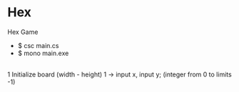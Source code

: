 # Hex
Hex Game


* $ csc main.cs
* $ mono main.exe
<br>
1 Initialize board (width - height)
1 -> input x, input y; (integer from 0 to limits -1)